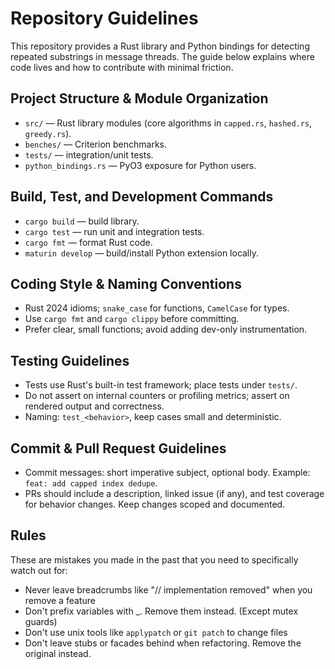 # Repository Guidelines

This repository provides a Rust library and Python bindings for detecting
repeated substrings in message threads. The guide below explains where
code lives and how to contribute with minimal friction.

## Project Structure & Module Organization
- `src/` — Rust library modules (core algorithms in `capped.rs`,
  `hashed.rs`, `greedy.rs`).
- `benches/` — Criterion benchmarks.
- `tests/` — integration/unit tests.
- `python_bindings.rs` — PyO3 exposure for Python users.

## Build, Test, and Development Commands
- `cargo build` — build library.
- `cargo test` — run unit and integration tests.
- `cargo fmt` — format Rust code.
- `maturin develop` — build/install Python extension locally.

## Coding Style & Naming Conventions
- Rust 2024 idioms; `snake_case` for functions, `CamelCase` for types.
- Use `cargo fmt` and `cargo clippy` before committing.
- Prefer clear, small functions; avoid adding dev-only instrumentation.

## Testing Guidelines
- Tests use Rust's built-in test framework; place tests under `tests/`.
- Do not assert on internal counters or profiling metrics; assert on
  rendered output and correctness.
- Naming: `test_<behavior>`, keep cases small and deterministic.

## Commit & Pull Request Guidelines
- Commit messages: short imperative subject, optional body. Example:
  `feat: add capped index dedupe`.
- PRs should include a description, linked issue (if any), and test
  coverage for behavior changes. Keep changes scoped and documented.

## Rules
These are mistakes you made in the past that you need to specifically watch out for:

- Never leave breadcrumbs like "// implementation removed" when you remove a feature
- Don't prefix variables with _. Remove them instead. (Except mutex guards)
- Don't use unix tools like `applypatch` or `git patch` to change files
- Don't leave stubs or facades behind when refactoring. Remove the original instead.
